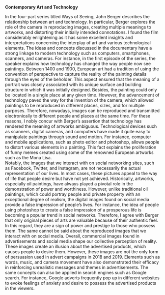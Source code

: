 **Contemporary Art and Technology**

In the four-part series titled Ways of Seeing, John Berger describes the relationship between art and technology. In particular, Berger explores the role of the camera in reproducing images, creating multiple meanings to artworks, and distorting their initially intended connotations. I found the film considerably enlightening as it has some excellent insights and interpretations concerning the interplay of art and various technological elements. The ideas and concepts discussed in the documentary have a strong linkage to modern technology such as computers, smartphones, scanners, and cameras. For instance, in the first episode of the series, the speaker explains how technology has changed the way people now see paintings. 
Between 1400 and 1900, European art had a tradition of using the convention of perspective to capture the reality of the painting details through the eyes of the beholder. This aspect ensured that the meaning of a portrait was closely associated with its unique surface and building structure in which it was initially designed. Besides, the painting could only be located in a single place at any given time. However, the advancement of technology paved the way for the invention of the camera, which allowed paintings to be reproduced in different places, sizes, and for multiple purposes. Therefore, nowadays, images can be reproduced and transmitted electronically to different people and places at the same time.
For these reasons, I nobly concur with Berger’s assertion that technology has rendered the meaning of artworks ambiguous. Technological devices such as scanners, digital cameras, and computers have made it quite easy to manipulate paintings through sound and motion. For instance, computer and mobile applications, such as photo editor and photoshop, allows people to distort various elements in a painting. This fact explains the proliferation of funny memes created using some of the renowned European artworks such as the Mona Lisa.  
Notably, the images that we interact with on social networking sites, such as Facebook, Twitter, and Instagram, are not necessarily the actual representation of our lives. In most cases, these pictures appeal to the way of life that people desire but have not yet achieved. Historically, artworks, especially oil paintings, have always played a pivotal role in the demonstration of power and worthiness. However, unlike traditional oil paintings, which could portray people and private property with an exceptional degree of realism, the digital images found on social media provide a false impression of people’s lives. For instance, the idea of people using photoshop to create a false impression of a prosperous life is becoming a popular trend in social networks. Therefore, I agree with Berger that only original pieces of arts are valuable because of their authentic feel. In this regard, they are a sign of power and prestige to those who possess them. The same cannot be said about the reproduced images that we interact with on social media.
Overall, commercial images found in advertisements and social media shape our collective perception of reality. These images create an illusion about the advertised products, which causes people to desire them. However, these images are not the only form of persuasion used in advert campaigns in 2018 and 2019. Elements such as words, music, and camera movement have also demonstrated their efficacy in reinforcing unrealistic messages and themes in advertisements. The same concepts can also be applied in search engines such as Google search. For instance, Google adverts frequently pop up in different websites to evoke feelings of anxiety and desire to possess the advertised products in the viewers.
